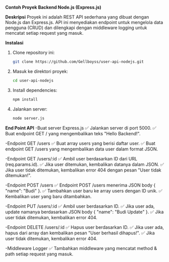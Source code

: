 **Contoh Proyek Backend Node.js (Express.js)**

**Deskripsi**
Proyek ini adalah REST API sederhana yang dibuat dengan Node.js dan Express.js. API ini menyediakan endpoint untuk mengelola data pengguna (CRUD) dan dilengkapi dengan middleware logging untuk mencatat setiap request yang masuk.

**Instalasi**
1. Clone repository ini:
   ```sh
   git clone https://github.com/Gellboyss/user-api-nodejs.git
   ```
2. Masuk ke direktori proyek:
   ```sh
   cd user-api-nodejs
   ```
3. Install dependencies:
   ```sh
   npm install
   ```
4. Jalankan server:
   ```sh
   node server.js
   ```
**End Point API**
-Buat server Express.js
✅ Jalankan server di port 5000.
✅ Buat endpoint GET / yang mengembalikan teks "Hello Backend!".

-Endpoint GET /users
✅ Buat array users yang berisi daftar user.
✅ Buat endpoint GET /users yang mengembalikan data user dalam format JSON.

-Endpoint GET /users/:id
✅ Ambil user berdasarkan ID dari URL (req.params.id).
✅ Jika user ditemukan, kembalikan datanya dalam JSON.
✅ Jika user tidak ditemukan, kembalikan error 404 dengan pesan "User tidak ditemukan!".

-Endpoint POST /users
✅ Endpoint POST /users menerima JSON body { "name": "Budi" }.
✅ Tambahkan user baru ke array users dengan ID unik.
✅ Kembalikan user yang baru ditambahkan.

-Endpoint PUT /users/:id
✅ Ambil user berdasarkan ID.
✅ Jika user ada, update namanya berdasarkan JSON body { "name": "Budi Update" }.
✅ Jika user tidak ditemukan, kembalikan error 404.

-Endpoint DELETE /users/:id
✅ Hapus user berdasarkan ID.
✅ Jika user ada, hapus dari array dan kembalikan pesan "User berhasil dihapus!".
✅ Jika user tidak ditemukan, kembalikan error 404.

-Middleware Logger
✅ Tambahkan middleware yang mencatat method & path setiap request yang masuk.
